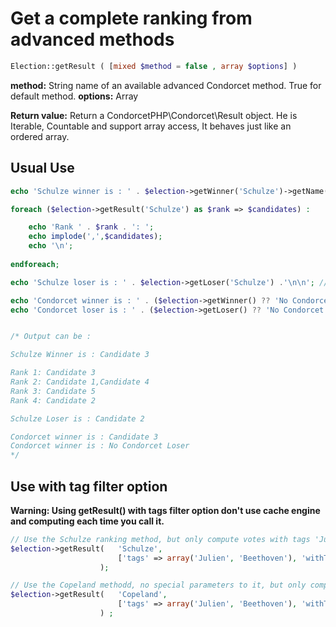 # Get a complete ranking from advanced methods
```php
Election::getResult ( [mixed $method = false , array $options] )
```
**method:** String name of an available advanced Condorcet method. True for default method.
**options:** Array

**Return value:** Return a CondorcetPHP\Condorcet\Result object. He is Iterable, Countable and support array access, It behaves just like an ordered array.


## Usual Use

```php
echo 'Schulze winner is : ' . $election->getWinner('Schulze')->getName() . '\n';

foreach ($election->getResult('Schulze') as $rank => $candidates) :

    echo 'Rank ' . $rank . ': ';
    echo implode(',',$candidates);
    echo '\n';
    
endforeach;

echo 'Schulze loser is : ' . $election->getLoser('Schulze') .'\n\n'; // Optionally, use __toString magic method

echo 'Condorcet winner is : ' . ($election->getWinner() ?? 'No Condorcet winner') .'\n';
echo 'Condorcet loser is : ' . ($election->getLoser() ?? 'No Condorcet Loser') .'\n';


/* Output can be :

Schulze Winner is : Candidate 3

Rank 1: Candidate 3
Rank 2: Candidate 1,Candidate 4
Rank 3: Candidate 5
Rank 4: Candidate 2

Schulze Loser is : Candidate 2

Condorcet winner is : Candidate 3
Condorcet winner is : No Condorcet Loser
*/

```


## Use with tag filter option

__Warning: Using getResult() with tags filter option don't use cache engine and computing each time you call it.__


```php
// Use the Schulze ranking method, but only compute votes with tags 'Julien' or tag 'Beethoven'.
$election->getResult(   'Schulze',
                        ['tags' => array('Julien', 'Beethoven'), 'withTag' => true]
                    ); 

// Use the Copeland methodd, no special parameters to it, but only compute with vote without tag 'Julien' and without tag 'Beethoven'.
$election->getResult(   'Copeland',
                        ['tags' => array('Julien', 'Beethoven'), 'withTag' => false]
                    ) ; 
```